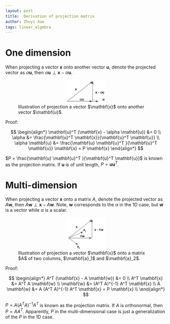 ```yaml
---
layout: post
title:  Derivation of projection matrix
author: Zhuyi Xue
tags: linear_algebra
---
```


<style>
img.center {
  display: block;
  margin-left: auto;
  margin-right: auto;
  width: 30%;
}
</style>

# One dimension

When projecting a vector $\mathbf{x}$ onto another vector $\mathbf{u}$, denote
the projected vector as $\alpha \mathbf{u}$, then $\alpha \mathbf{u} \perp \mathbf{x} - \alpha \mathbf{u}$.

<figure class="sam-example-figure">
    <img src="/assets/projection_matrix_proof_1D.jpg" alt="projection_proof_1D" class="center"/>
    <figcaption>
        Illustration of projection a vector $\mathbf{x}$ onto another vector $\mathbf{u}$.
    </figcaption>
</figure>

Proof:

$$
\begin{align*}
\mathbf{u}^T (\mathbf{x} - \alpha \mathbf{u}) &= 0 \\
\alpha &= \frac{\mathbf{u}^T \mathbf{x}}{\mathbf{u}^T \mathbf{u}} \\
\alpha \mathbf{u} &= \frac{\mathbf{u} \mathbf{u}^T }{\mathbf{u}^T \mathbf{u}} \mathbf{x} = P \mathbf{x}
\end{align*}
$$

$P = \frac{\mathbf{u} \mathbf{u}^T }{\mathbf{u}^T \mathbf{u}}$ is known as the
projection matrix. If $\mathbf{u}$ is of unit length, $P = \mathbf{u} \mathbf{u}^T$.

# Multi-dimension

When projecting a vector $\mathbf{x}$ onto a matrix $A$, denote the projected
vector as $A \mathbf{w}$, then $A \mathbf{w} \perp \mathbf{x} - A \mathbf{w}$.
Note, $\mathbf{w}$ corresponds to the $\alpha$ in the 1D case, but $\mathbf{w}$
is a vector while $\alpha$ is a scalar.

<figure class="sam-example-figure">
    <img src="/assets/projection_matrix_proof_2D.jpg" alt="projection_proof_2D" class="center"/>
    <figcaption>
        Illustration of projection a vector $\mathbf{x}$ onto a matrix $A$ of two columns, $\mathbf{a}_1$ and $\mathbf{a}_2$.
    </figcaption>
</figure>


Proof:

$$
\begin{align*}
A^T (\mathbf{x} - A \mathbf{w}) &= 0 \\
A^T \mathbf{x} &= A^T A \mathbf{w} \\
\mathbf{w} &= (A^T A)^{-1} A^T \mathbf{x} \\
A \mathbf{w} &= A (A^T A)^{-1} A^T \mathbf{x} = P \mathbf{x} \\
\end{align*}
$$

$P = A (A^T A)^{-1} A^T$ is known as the projection matrix. If $A$ is
orthonormal, then $P = A A^T$. Apparently, $P$ in the multi-dimensional case is
just a generalization of the $P$ in the 1D case.